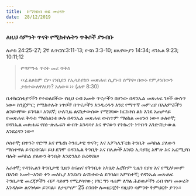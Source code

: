 ```yaml
---
title:  ከማንበብ ወደ መረዳት
date:  28/12/2019
---
```


### ለዚህ ሳምንት ጥናት የሚከተሉትን ጥቅሶች ያንብቡ
ሉቃስ 24:25-27; 2ኛ ጴጥሮስ:3:11-13; ዮናስ 3:3-10; ዘሌዋውያን 14:34; ዳንኤል 9:23; 10:11;12

> <p>የሣምንቱ ጥናት መሪ ጥቅስ</p>
> ‹‹ፊልጶስም ሮጦ የነቢዩን የኢሳይያስን መጽሐፍ ሲያነብ ሰማና። በውኑ የምታነበውን ታስተውለዋለህን? አለው። ›› (ሐዋ 8:30)

ቤተክርስቲያናችን የተወለደችው የዚህ ሩብ አመት ጥናታችን በሆነው በዳንኤል መጽሐፍ ገጾች ውስጥ ነው። ስንጀምር; የሚከተሉት ነጥቦች በጥናታችን እንዲረዱን እንደ የማጥኛ መምሪያ በአእምሯችን ልንይዛቸው ይገባል። አንደኛ; ሁሉጊዜ ልናስታውሰው የሚገባው ክርስቶስ ልክ እንደ አጠቃላይ የመጽሐፍ ቅዱስ ማዕከልነቱ ሁሉ በዳንኤል መጽሐፍ ውስጥም ማዕከል መሆኑን ነው። ሁለተኛ; የዳንኤል መጽሐፍ የስነ-ጽሑፍን ውበት እንዳሳየ እና ዋናውን የትኩረት ነጥቡን እንድናስታውል እንደረዳን ነው።

ሶስተኛ; በጥንት የሮማ እና የግሪክ ትንቢታዊ ጥናት; እና አፖካሊፕቲክ ትንቢት መካከል ያለውን ማስተዋል ይኖርብናል። ይህ ደግሞ በዳንኤል ትንቢት እና በሌሎች እንደነ ኢሳያስ; አሞጽ እና ኤርሚያስ ባሉት መካከል ያለውን ትንቢት እንድንለይ ይረዳናል።

አራተኛ; የዳንኤልን ትንቢታዊ ጊዜን ስናጠና የትንቢቱ አካሄድ እረዥም ጊዜን የያዘ እና የሚለካውም በአንድ አመት-አንድ ቀን መለኪያ እንደሆነ ልናስተውል ይገባል።       አምስተኛ; የዳንኤል መጽሐፍ ትንቢታዊ መረጃዎችን ብቻ ሳይሆን የሚያሳየው; ነገር ግን ዛሬም ለግል ሕይወታችን ረብ የሆነ መሠረት እንዳለው ልናጎላው ይገባል። ለታህሣሥ 25 ሰንበት ለመዘጋጀት የዚህን ሳምንት ትምህርት ያጥኑ።